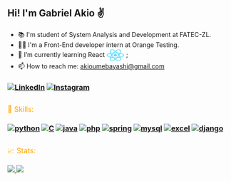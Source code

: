 
## Hi! I'm Gabriel Akio ✌️

- 📚 I'm student of System Analysis and Development at FATEC-ZL.
- 🤵🏽 I'm a Front-End developer intern at Orange Testing. 
- 🌱 I’m currently learning React <img align="center" height="30" width="40" src="https://github.com/devicons/devicon/blob/master/icons/react/react-original.svg">
;
- 📫 How to reach me: akioumebayashi@gmail.com

### [![LinkedIn](https://img.shields.io/badge/LinkedIn-0077B5?style=for-the-badge&logo=linkedin&logoColor=white)](https://www.linkedin.com/in/gabriel-umebayashi/) [![Instagram](https://img.shields.io/badge/Instagram-E4405F?style=for-the-badge&logo=instagram&logoColor=white)](https://www.instagram.com/akioumebayashi/)
 ##
<div style="color: orange;"><font size="3"> 🚀 Skills:</font></div>

### [![python](https://img.shields.io/badge/Python-3776AB?style=for-the-badge&logo=python&logoColor=white)]() [![C](https://img.shields.io/badge/C-00599C?style=for-the-badge&logo=c&logoColor=white)]() [![java](https://img.shields.io/badge/Java-ED8B00?style=for-the-badge&logo=java&logoColor=white)]() [![php](https://img.shields.io/badge/PHP-777BB4?style=for-the-badge&logo=php&logoColor=white)]() [![spring](https://img.shields.io/badge/Spring-6DB33F?style=for-the-badge&logo=spring&logoColor=white)]() [![mysql](https://img.shields.io/badge/MySQL-00000F?style=for-the-badge&logo=mysql&logoColor=white)]() [![excel](https://img.shields.io/badge/Microsoft_Excel-217346?style=for-the-badge&logo=microsoft-excel&logoColor=white)]() [![django](https://img.shields.io/badge/Django-092E20?style=for-the-badge&logo=django&logoColor=white)]()
##
<!-- 'link com os icons -> ttps://dev.to/envoy_/150-badges-for-github-pnk'  -->
<div style="color: orange;"><font size="3"> 📈 Stats: </font></div>
<br>
<div>
  <a href="https://github.com/akio1g">
  <img height="180em" src="https://github-readme-stats.vercel.app/api?username=akio1g&show_icons=true&theme=vision-friendly-dark&include_all_commits=true&count_private=true">
  <img height="180em" src="https://github-readme-stats.vercel.app/api/top-langs/?username=akio1g&layout=compact&langs_count=7&theme=vision-friendly-dark">
 </div>
